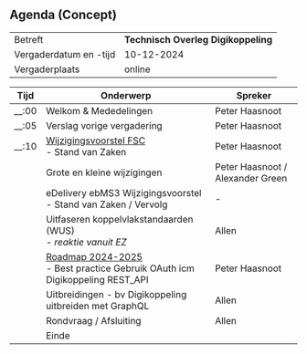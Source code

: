 
## Agenda  (Concept)

|  |   |
|------------------------|-------------------------------------| 
| Betreft  | **Technisch Overleg Digikoppeling** |
| Vergaderdatum en -tijd | 10-12-2024  |
| Vergaderplaats  | online |



| Tijd | Onderwerp |Spreker|
| --- | --- | --- |  
| __:00| Welkom & Mededelingen        |    Peter Haasnoot |
| __:05| Verslag vorige vergadering       |    Peter Haasnoot |
| __:10 | [Wijzigingsvoorstel FSC](https://github.com/Logius-standaarden/Digikoppeling-Koppelvlakstandaard-REST-API/issues/26) <BR>- Stand van Zaken| Peter Haasnoot | 
|  | Grote en kleine wijzigingen <BR> | Peter Haasnoot / Alexander Green | 
|  | eDelivery ebMS3 Wijzigingsvoorstel - Stand van Zaken / Vervolg | - | 
|  | Uitfaseren koppelvlakstandaarden (WUS)<BR> - _reaktie vanuit EZ_| Allen |
|  | [Roadmap 2024-2025](https://github.com/Logius-standaarden/Digikoppeling-Algemeen/blob/roadmap_2024-2026/Digikoppeling_Roadmap_2024_2025.md#tijdlijn-roadmap-digikoppeling-standaarden) <BR>- Best practice Gebruik OAuth icm Digikoppeling REST_API|Peter Haasnoot|
|  | Uitbreidingen - bv Digikoppeling uitbreiden met GraphQL   | Allen | 
|  | Rondvraag / Afsluiting | Allen | 
|  | Einde |
